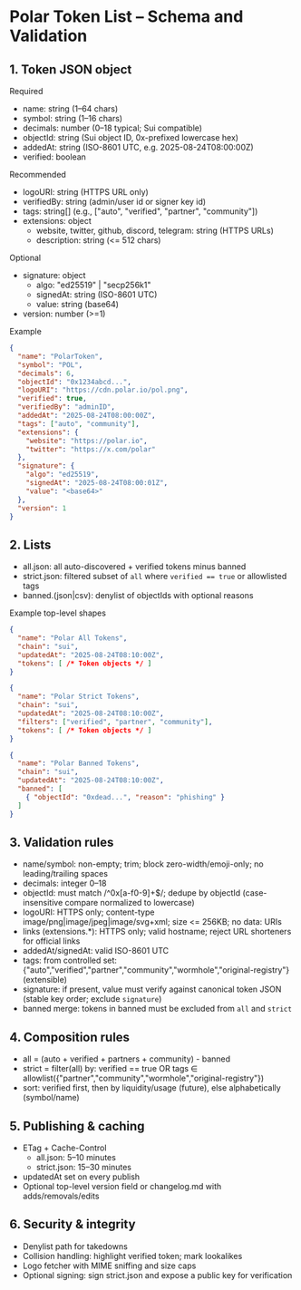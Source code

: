 # Polar Token List – Schema and Validation

## 1. Token JSON object

Required
- name: string (1–64 chars)
- symbol: string (1–16 chars)
- decimals: number (0–18 typical; Sui compatible)
- objectId: string (Sui object ID, 0x-prefixed lowercase hex)
- addedAt: string (ISO-8601 UTC, e.g. 2025-08-24T08:00:00Z)
- verified: boolean

Recommended
- logoURI: string (HTTPS URL only)
- verifiedBy: string (admin/user id or signer key id)
- tags: string[] (e.g., ["auto", "verified", "partner", "community"])
- extensions: object
  - website, twitter, github, discord, telegram: string (HTTPS URLs)
  - description: string (<= 512 chars)

Optional
- signature: object
  - algo: "ed25519" | "secp256k1"
  - signedAt: string (ISO-8601 UTC)
  - value: string (base64)
- version: number (>=1)

Example
```json
{
  "name": "PolarToken",
  "symbol": "POL",
  "decimals": 6,
  "objectId": "0x1234abcd...",
  "logoURI": "https://cdn.polar.io/pol.png",
  "verified": true,
  "verifiedBy": "adminID",
  "addedAt": "2025-08-24T08:00:00Z",
  "tags": ["auto", "community"],
  "extensions": {
    "website": "https://polar.io",
    "twitter": "https://x.com/polar"
  },
  "signature": {
    "algo": "ed25519",
    "signedAt": "2025-08-24T08:00:01Z",
    "value": "<base64>"
  },
  "version": 1
}
```

## 2. Lists
- all.json: all auto-discovered + verified tokens minus banned
- strict.json: filtered subset of `all` where `verified == true` or allowlisted tags
- banned.(json|csv): denylist of objectIds with optional reasons

Example top-level shapes
```json
{
  "name": "Polar All Tokens",
  "chain": "sui",
  "updatedAt": "2025-08-24T08:10:00Z",
  "tokens": [ /* Token objects */ ]
}
```

```json
{
  "name": "Polar Strict Tokens",
  "chain": "sui",
  "updatedAt": "2025-08-24T08:10:00Z",
  "filters": ["verified", "partner", "community"],
  "tokens": [ /* Token objects */ ]
}
```

```json
{
  "name": "Polar Banned Tokens",
  "chain": "sui",
  "updatedAt": "2025-08-24T08:10:00Z",
  "banned": [
    { "objectId": "0xdead...", "reason": "phishing" }
  ]
}
```

## 3. Validation rules
- name/symbol: non-empty; trim; block zero-width/emoji-only; no leading/trailing spaces
- decimals: integer 0–18
- objectId: must match /^0x[a-f0-9]+$/; dedupe by objectId (case-insensitive compare normalized to lowercase)
- logoURI: HTTPS only; content-type image/png|image/jpeg|image/svg+xml; size <= 256KB; no data: URIs
- links (extensions.*): HTTPS only; valid hostname; reject URL shorteners for official links
- addedAt/signedAt: valid ISO-8601 UTC
- tags: from controlled set: {"auto","verified","partner","community","wormhole","original-registry"} (extensible)
- signature: if present, value must verify against canonical token JSON (stable key order; exclude `signature`)
- banned merge: tokens in banned must be excluded from `all` and `strict`

## 4. Composition rules
- all = (auto + verified + partners + community) - banned
- strict = filter(all) by: verified == true OR tags ∈ allowlist({"partner","community","wormhole","original-registry"})
- sort: verified first, then by liquidity/usage (future), else alphabetically (symbol/name)

## 5. Publishing & caching
- ETag + Cache-Control
  - all.json: 5–10 minutes
  - strict.json: 15–30 minutes
- updatedAt set on every publish
- Optional top-level version field or changelog.md with adds/removals/edits

## 6. Security & integrity
- Denylist path for takedowns
- Collision handling: highlight verified token; mark lookalikes
- Logo fetcher with MIME sniffing and size caps
- Optional signing: sign strict.json and expose a public key for verification
